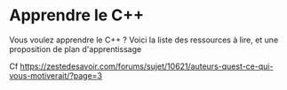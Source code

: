 
# Apprendre le C++

Vous voulez apprendre le C++ ? Voici la liste des ressources à lire, et une proposition de plan d'apprentissage

Cf https://zestedesavoir.com/forums/sujet/10621/auteurs-quest-ce-qui-vous-motiverait/?page=3

